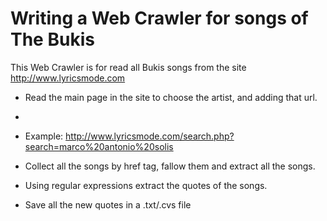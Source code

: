 Writing a Web Crawler for songs of The Bukis
============================================

This Web Crawler is for read all Bukis songs 
from the site http://www.lyricsmode.com
	
* Read the main page in the site to choose the artist, and adding that url.
*
* Example: http://www.lyricsmode.com/search.php?search=marco%20antonio%20solis

* Collect all the songs by href tag, fallow them and extract all the songs.

* Using regular expressions extract the quotes of the songs.
 
* Save all the new quotes in a .txt/.cvs file
